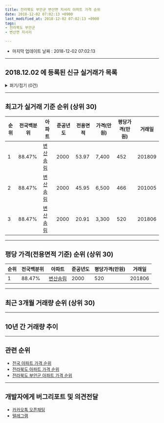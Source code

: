 ```yaml
---
title: 전라북도 부안군 변산면 지서리 아파트 가격 순위
date: 2018-12-02 07:02:13 +0900
last_modified_at: 2018-12-02 07:02:13 +0900
tags:
- 전라북도 부안군
- 변산면 지서리

---
```


* 마지막 업데이트 날짜 : 2018-12-02 07:02:13

---

## 2018.12.02 에 등록된 신규 실거래가 목록

<details>
<summary>펴기/접기 (0건)</summary>
<div markdown="1">

|아파트|전국백분위|준공년도|전용면적|가격(만원)|평당가격(만원)|거래일|
|---|---|---|---|---|---|---|
|없음|||||||


</div>
</details>

---

## 최고가 실거래 기준 순위 (상위 30)


|순위|전국백분위|아파트|준공년도|전용면적|가격(만원)|평당가격(만원)|거래일|
|---|---|---|---|---|---|---|---|
|1|88.47%|[변산송림](https://search.naver.com/search.naver?query=%EC%A0%84%EB%9D%BC%EB%B6%81%EB%8F%84+%EB%B6%80%EC%95%88%EA%B5%B0+%EB%B3%80%EC%82%B0%EB%A9%B4+%EC%A7%80%EC%84%9C%EB%A6%AC+%EB%B3%80%EC%82%B0%EC%86%A1%EB%A6%BC)|2000|53.97|7,400|452|201809|
|2|88.47%|[변산송림](https://search.naver.com/search.naver?query=%EC%A0%84%EB%9D%BC%EB%B6%81%EB%8F%84+%EB%B6%80%EC%95%88%EA%B5%B0+%EB%B3%80%EC%82%B0%EB%A9%B4+%EC%A7%80%EC%84%9C%EB%A6%AC+%EB%B3%80%EC%82%B0%EC%86%A1%EB%A6%BC)|2000|45.95|6,500|466|201005|
|3|88.47%|[변산송림](https://search.naver.com/search.naver?query=%EC%A0%84%EB%9D%BC%EB%B6%81%EB%8F%84+%EB%B6%80%EC%95%88%EA%B5%B0+%EB%B3%80%EC%82%B0%EB%A9%B4+%EC%A7%80%EC%84%9C%EB%A6%AC+%EB%B3%80%EC%82%B0%EC%86%A1%EB%A6%BC)|2000|20.91|3,300|520|201806|


---

## 평당 가격(전용면적 기준) 순위 (상위 30)


|순위|전국백분위|아파트|준공년도|평당가격(만원)|거래일|
|---|---|---|---|---|---|
|1|88.47%|[변산송림](https://search.naver.com/search.naver?query=%EC%A0%84%EB%9D%BC%EB%B6%81%EB%8F%84+%EB%B6%80%EC%95%88%EA%B5%B0+%EB%B3%80%EC%82%B0%EB%A9%B4+%EC%A7%80%EC%84%9C%EB%A6%AC+%EB%B3%80%EC%82%B0%EC%86%A1%EB%A6%BC)|2000|520|201806|


---

## 최근 3개월 거래량 순위 (상위 30)


<div style="width:100%;">
    <canvas id="deal_count_ranking" height="250"></canvas>
</div>


<script>
new Chart(document.getElementById("deal_count_ranking"), {
    type: 'horizontalBar',
    data: {
        labels: ['변산송림'],
        datasets: [{
            label: '실거래 수',
            data: [1],
            borderColor: "rgba(255, 0, 128, 1)",
            backgroundColor: "rgba(255, 0, 128, 0.5)",
            fill: false,
        }]
    },
    options: {
        responsive: true,
        title: {
            display: true,
            text: '최근 3개월 거래량 순위'
        },
        tooltips: {
            mode: 'index',
            intersect: false,
            callbacks: {
                title: function(tooltipItems, data) {
                    return "실거래 수:";
                },
                label: function(tooltipItem, data) {
                    return data.labels[tooltipItem.index] + ": " + tooltipItem.xLabel;
                }
            }
        },
        hover: {
            mode: 'nearest',
            intersect: true
        },
        scales: {
            xAxes: [{
                display: true,
                scaleLabel: {
                    display: true,
                    labelString: '실거래 수'
                },
                ticks: {
                    suggestedMin: 0,
                }
            }],
            yAxes: [{
                display: true,
                ticks: {
                    autoSkip: false,
                    callback: function(value, index, values) {
                        if (value.length > 15)
                            return value.substr(0, 13) + "...";
                        else
                            return value;
                    }
                },
                scaleLabel: {
                    display: false,
                }
            }]
        }
    }
});

</script>


---

## 10년 간 거래량 추이


<div style="width:100%;">
    <canvas id="deal_progress" height="250"></canvas>
</div>

<script>
new Chart(document.getElementById("deal_progress"), {
    type: 'line',
    data: {
        labels: ['200812','200901','200902','200903','200904','200905','200906','200907','200908','200909','200910','200911','200912','201001','201002','201003','201004','201005','201006','201007','201008','201009','201010','201011','201012','201101','201102','201103','201104','201105','201106','201107','201108','201109','201110','201111','201112','201201','201202','201203','201204','201205','201206','201207','201208','201209','201210','201211','201212','201301','201302','201303','201304','201305','201306','201307','201308','201309','201310','201311','201312','201401','201402','201403','201404','201405','201406','201407','201408','201409','201410','201411','201412','201501','201502','201503','201504','201505','201506','201507','201508','201509','201510','201511','201512','201601','201602','201603','201604','201605','201606','201607','201608','201609','201610','201611','201612','201701','201702','201703','201704','201705','201706','201707','201708','201709','201710','201711','201712','201801','201802','201803','201804','201805','201806','201807','201808','201809','201810','201811','201812'],
        datasets: [{
            label: '실거래 수',
            pointRadius: 1,
            data: [2, 0, 0, 4, 1, 2, 1, 4, 3, 0, 2, 3, 1, 1, 3, 4, 7, 3, 2, 2, 1, 2, 0, 4, 0, 2, 1, 1, 2, 3, 2, 3, 1, 0, 2, 1, 2, 2, 2, 0, 2, 1, 1, 1, 0, 1, 1, 1, 2, 2, 1, 1, 0, 0, 1, 1, 0, 1, 1, 0, 1, 2, 1, 3, 3, 0, 0, 0, 1, 1, 3, 1, 1, 2, 1, 1, 0, 2, 1, 1, 0, 1, 2, 3, 1, 4, 0, 1, 0, 0, 0, 0, 0, 1, 2, 0, 1, 0, 1, 0, 0, 0, 3, 0, 0, 0, 0, 1, 0, 3, 2, 0, 1, 1, 1, 0, 1, 2, 1, 0, 0],
            borderColor: "rgba(255, 201, 14, 1)",
            backgroundColor: "rgba(255, 201, 14, 0.5)",
            fill: true,
        }]
    },
    options: {
        responsive: true,
        title: {
            display: true,
            text: '10년간 거래량 추이'
        },
        tooltips: {
            mode: 'index',
            intersect: false,
        },
        hover: {
            mode: 'nearest',
            intersect: true
        },
        scales: {
            xAxes: [{
                display: true,
                scaleLabel: {
                    display: true,
                    labelString: '년/월'
                }
            }],
            yAxes: [{
                display: true,
                ticks: {
                    suggestedMin: 0,
                },
                scaleLabel: {
                    display: true,
                    labelString: '실거래 수'
                }
            }]
        }
    }
});

</script>


---

## 관련 순위

- [전국 아파트 가격 순위](https://inasie.github.io/apt-ranking/전국)
- [전라북도 아파트 가격 순위](https://inasie.github.io/apt-ranking/전라북도)
- [전라북도 부안군 아파트 가격 순위](https://inasie.github.io/apt-ranking/전라북도-부안군)


---

## 개발자에게 버그리포트 및 의견전달

- [카카오톡 오픈채팅](https://open.kakao.com/o/gLJUAP4)
- [텔레그램](https://t.me/inasie)

